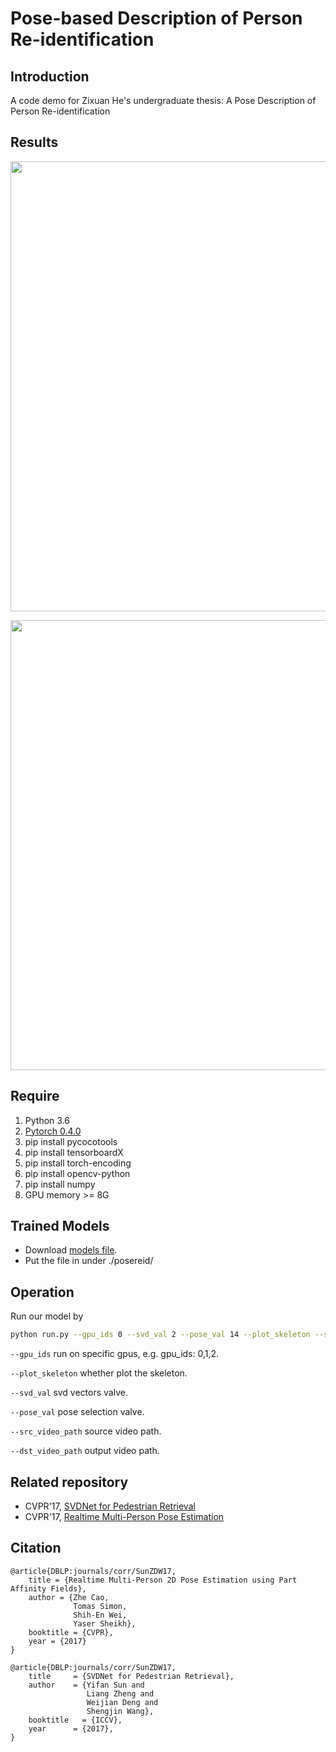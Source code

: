 # Pose-based Description of Person Re-identification

## Introduction
A code demo for Zixuan He's undergraduate thesis: A Pose Description of Person Re-identification

## Results

<p align="left">
<img src="https://github.com/Alanford10/pose-reid-pytorch/blob/master/result1.gif", width="720">
</p>

<p align="left">
<img src="https://github.com/Alanford10/pose-reid-pytorch/blob/master/result2.gif", width="720">
</p>

## Require
1. Python 3.6
2. [Pytorch 0.4.0](http://pytorch.org/)
3. pip install pycocotools
4. pip install tensorboardX
5. pip install torch-encoding
6. pip install opencv-python
7. pip install numpy
8. GPU memory >= 8G

## Trained Models
- Download [models file](https://pan.baidu.com/s/1ayQj_u4PT-YPBHil0v-sVA).
- Put the file in under ./posereid/

## Operation

Run our model by

```bash
python run.py --gpu_ids 0 --svd_val 2 --pose_val 14 --plot_skeleton --src_video_path your_video_path --dst_video_path your_output_video
```
`--gpu_ids` run on specific gpus, e.g. gpu_ids: 0,1,2.

`--plot_skeleton` whether plot the skeleton.

`--svd_val` svd vectors valve.

`--pose_val` pose selection valve. 

`--src_video_path` source video path.

`--dst_video_path` output video path.


## Related repository
- CVPR'17, [SVDNet for Pedestrian Retrieval](https://github.com/layumi/Person_reID_baseline_pytorch)
- CVPR'17, [Realtime Multi-Person Pose Estimation](https://github.com/tensorboy/pytorch_Realtime_Multi-Person_Pose_Estimation)



## Citation

```
@article{DBLP:journals/corr/SunZDW17,
    title = {Realtime Multi-Person 2D Pose Estimation using Part Affinity Fields},
    author = {Zhe Cao,
              Tomas Simon,
              Shih-En Wei,
              Yaser Sheikh},
    booktitle = {CVPR},
    year = {2017}
}
```
```
@article{DBLP:journals/corr/SunZDW17,
    title     = {SVDNet for Pedestrian Retrieval},
    author    = {Yifan Sun and
                 Liang Zheng and
                 Weijian Deng and
                 Shengjin Wang},
    booktitle   = {ICCV},
    year      = {2017},
}
```
